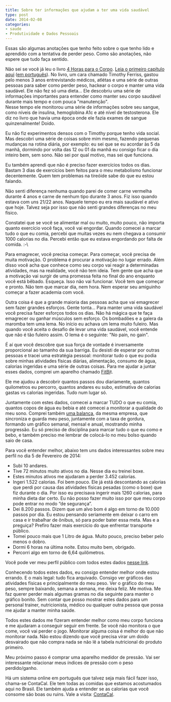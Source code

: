 ```yaml
---
title: Sobre ter informações que ajudam a ter uma vida saudável
type: post
date: 2014-02-08
categories:
- saude
- Produtividade e Dados Pessoais
---
```


Essas são algumas anotações que tenho feito sobre o que tenho lido e aprendido com a tentativa de perder peso. Como são anotações, não espere que tudo faça sentido.

Não sei se você já leu o livro [4 Horas para o Corpo](http://fourhourbody.com/). [Leia o primeiro capítulo aqui](http://fourhourbody.com/contents/#chapter) ([em português](http://www.intrinseca.com.br/upload/livros/1Cap_4HorasParaCorpo-ISSUU.pdf)). No livro, um cara chamado Timothy Ferriss, gastou pelo menos 3 anos entrevistando médicos, atlétas e uma série de outras pessoas para saber como perder peso, hackear o corpo e manter uma vida saudável. Ele não fez só uma dieta… Ele descobriu uma série de informações importantes para entender como manter seu corpo saudável durante mais tempo e com pouca "manutenção".  
Nesse tempo ele monitorou uma série de informações sobre seu sangue, como níveis de insulina, hemoglobina A1c e até nível de testosterona. Ele diz no livro que havia uma época onde ele fazia exames de sangue quinzenalmente! Doido.

Eu não fiz experimentos densos com o Timothy porque tenho vida social. Mas descobri uma série de coisas sobre mim mesmo, fazendo pequenas mudanças na rotina diária, por exemplo: eu sei que se eu acordar às 5 da manhã, dormindo por volta das 12 ou 01 da manhã eu consigo ficar o dia inteiro bem, sem sono. Não sei por qual motivo, mas sei que funciona.

Eu também aprendi que não é preciso fazer exercícios todos os dias. Bastam 3 dias de exercícios bem feitos para o meu metabolismo funcionar decentemente. Quem tem problemas na tireóide sabe do que eu estou falando.

Não senti diferença nenhuma quando parei de comer carne vermelha durante 4 anos e carne de nenhum tipo durante 3 anos. Fiz isso quando estava com uns 21/22 anos. Naquele tempo eu era mais saudável e ativo que hoje. Talvez seja por isso que não senti grandes diferenças no meu físico.

Constatei que se você se alimentar mal ou muito, muito pouco, não importa quanto exercício você faça, você vai engordar. Quando comecei a marcar tudo o que eu comia, percebi que muitas vezes eu nem chegava a consumir 1000 calorias no dia. Percebi então que eu estava engordando por falta de comida. :-\

Para emagrecer, você precisa começar. Para começar, você precisa de muita motivação. O problema é procurar a motivação no lugar errado. Além disso você acha que conhece como seu corpo vai reagir a determinadas atividades, mas na realidade, você não tem ideia. Tem gente que acha que a motivação vai surgir de uma promessa feita no final do ano enquanto você está bêbado. Esqueça. Isso não vai funcionar. Você tem que começar e pronto. Não tem que marcar dia, nem hora. Nem esperar seu amiguinho começar a fazer academia com você.

Outra coisa é que a grande maioria das pessoas acha que vai emagrecer sem fazer grandes esforços. Gente tonta… Para manter uma vida saudável você precisa fazer esforços todos os dias. Não há mágica que te faça emagrecer ou ganhar músculos sem esforço. Os bombadões e a galera da maromba tem uma lema. No início eu achava um lema muito fuleiro. Mas quando você aceita o desafio de levar uma vida saudável, você entende que não é tão fuleiro assim. O lema é o seguinte: "No pain, no gain".

É aí que você descobre que sua força de vontade é inversamente proporcional ao tamanho da sua barriga. Eu desisti de esperar por outras pessoas e tracei uma estratégia pessoal: monitorar tudo o que eu podia sobre minhas atividades físicas diárias, alimentação, consumo de água, calorias ingeridas e uma série de outras coisas. Para me ajudar a juntar esses dados, comprei um aparelho chamado [FitBi](http://fitbit.com/)t.

Ele me ajudou a descobrir quantos passos dou diariamente, quantos quilometros eu percorro, quantos andares eu subo, estimativa de calorias gastas vs calorias ingeridas. Tudo num lugar só.

Juntamente com estes dados, comecei a marcar TUDO o que eu comia, quantos copos de água eu bebia e até comecei a monitorar a qualidade do meu sono. Comprei também [uma balança](http://fitbit.com/aria), da mesma empresa, que sincroniza e guarda meu peso, juntamente com a taxa de gordura, formando um gráfico semanal, mensal e anual, mostrando minha progressão. Eu só preciso de disciplina para marcar tudo o que eu como e bebo, e também preciso me lembrar de colocá-lo no meu bolso quando saio de casa.

Para você entender melhor, abaixo tem uns dados interessantes sobre meu perfil no dia 5 de Fevereiro de 2014:

*   Subi 10 andares.
*   Tive 72 minutos muito ativos no dia. Nesse dia eu treinei boxe.
*   Estes minutos ativos me ajudaram a perder 3.452 calorias.
*   Ingeri 1.522 calorias. Foi bem pouco. Ele já está descontando as calorias que perdi por causa das atividades físicas pesadas (como o boxe) que fiz durante o dia. Por isso eu precisava ingerir mais 1260 calorias, para minha dieta dar certo. Eu não posso fazer muito isso por que meu corpo pode entrar no modo “de segurança”.
*   Dei 8.200 passos. Dizem que um alvo bom é algo em torno de 10.000 passos por dia. Eu estou pensando seriamente em deixar o carro em casa e ir trabalhar de ônibus, só para poder bater essa meta. Mas e a preguiça? Prefiro fazer mais exercício do que enfrentar transporte público.
*   Tomei pouco mais que 1 Litro de água. Muito pouco, preciso beber pelo menos o dobro.
*   Dormi 6 horas na última noite. Estou muito bem, obrigado.
*   Percorri algo em torno de 6,64 quilômetros.

Você pode ver meu perfil público com todos estes dados [nesse link](http://www.fitbit.com/user/24C4TG).

Conhecendo todos estes dados, eu consigo entender melhor onde estou errando. E o mais legal: tudo fica arquivado. Consigo ver gráficos das atividades físicas e principalmente do meu peso. Ver o gráfico do meu peso, sempre baixando, semana a semana, me deixa feliz. Me motiva. Me faz querer perder mais algumas gramas no dia seguinte para manter o gráfico bonito. Sem contar que posso mostrar estes dados para um personal trainer, nutricionista, médico ou qualquer outra pessoa que possa me ajudar a manter minha saúde.

Todos estes dados me fizeram entender melhor como meu corpo funciona e me ajudaram a conseguir seguir em frente. Se você não monitora o que come, você vai perder o jogo. Monitorar alguma coisa é melhor do que não monitorar nada. Não estou dizendo que você precisa virar um doido desvairado que não compra nada se não lê a tabela nutricional do produto primeiro.

Meu próximo passo é comprar uma aparelho medidor de pressão. Vai ser interessante relacionar meus índices de pressão com o peso perdido/ganho.

Há um sistema online em português que talvez seja mais fácil fazer isso, chama-se ContaCal. Ele tem todas as comidas que estamos acostumados aqui no Brasil. Ele também ajuda a entender se as calorias que você consome são boas ou ruins. Vale a visita: [ContaCal](http://www.contacal.com.br/).
